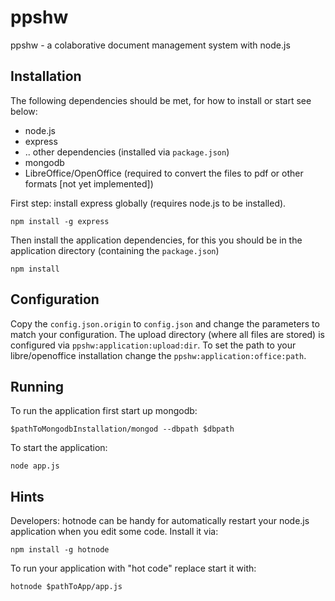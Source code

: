 ppshw
=====

ppshw - a colaborative document management system with node.js

Installation
------------

The following dependencies should be met, for how to install or start see below:

* node.js
 * express
 * .. other dependencies (installed via `package.json`)
* mongodb
* LibreOffice/OpenOffice (required to convert the files to pdf or other formats [not yet implemented])

First step: install express globally (requires node.js to be installed).

```shell
npm install -g express
```

Then install the application dependencies, for this you should be in the application directory (containing the `package.json`)

```shell
npm install
```

Configuration
-------------

Copy the `config.json.origin` to `config.json` and change the parameters to match your configuration. 
The upload directory (where all files are stored) is configured via `ppshw:application:upload:dir`.
To set the path to your libre/openoffice installation change the `ppshw:application:office:path`.

Running
-------

To run the application first start up mongodb:

```shell
$pathToMongodbInstallation/mongod --dbpath $dbpath 
```

To start the application:

```shell
node app.js
```


Hints
-----

Developers: hotnode can be handy for automatically restart your node.js application when you edit some code.
Install it via:

```shell
npm install -g hotnode
```

To run your application with "hot code" replace start it with:

```shell
hotnode $pathToApp/app.js
```
